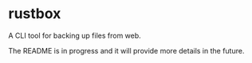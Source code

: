 # rustbox

A CLI tool for backing up files from web.

The README is in progress and it will provide more details in the future.
